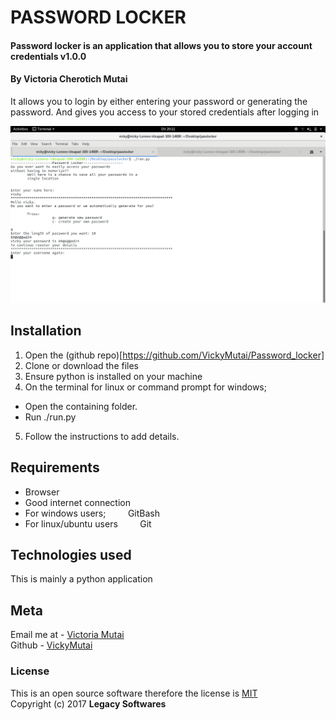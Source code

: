 # PASSWORD LOCKER
#### Password locker is an application that allows you to store your account credentials v1.0.0
#### By ****Victoria Cherotich Mutai****

It allows you to login by either entering your password or generating the password. And gives you access to your stored credentials after logging in

![](img/app.png)

## Installation
1. Open the (github repo)[https://github.com/VickyMutai/Password_locker]
2. Clone or download the files
3. Ensure python is installed on your machine
4. On the terminal for linux or command prompt for windows;
  * Open the containing folder.
  * Run ./run.py
5. Follow the instructions to add details.

## Requirements
* Browser
* Good internet connection
* For windows users;
&nbsp; &nbsp; &nbsp; &nbsp; GitBash
* For linux/ubuntu users
&nbsp; &nbsp; &nbsp; &nbsp; Git

## Technologies used

This is mainly a python application

## Meta

Email me at - [Victoria Mutai](vicky.mutai96@gmail.com)
<br>
Github - [VickyMutai](https://github.com/VickyMutai)

### License
This is an open source software therefore the license is [MIT](https://choosealicense.com/licenses/mit/)
<br>
Copyright (c) 2017 **Legacy Softwares**
